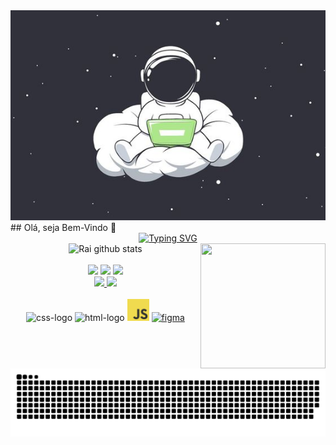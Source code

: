 <img src="/img/astronauta.jpg">
## Olá, seja Bem-Vindo 👋

<!--
**Rai123100/Rai123100** is a ✨ _special_ ✨ repository because its `README.md` (this file) appears on your GitHub profile.

Here are some ideas to get you started:

- 🔭 I’m currently working on ...
- 🌱 I’m currently learning ...
- 👯 I’m looking to collaborate on ...
- 🤔 I’m looking for help with ...
- 💬 Ask me about ...
- 📫 How to reach me: ...
- 😄 Pronouns: ...
- ⚡ Fun fact: ...
-->
<div align="center" whidth="800">
<a href="https://git.io/typing-svg"><img src="https://readme-typing-svg.herokuapp.com?font=Bungee+Shade&size=35&pause=500&color=00D4D4AE&center=true&width=800&height=100&lines=Ol%C3%A1%2C+meu+nome+%C3%A9;Rai+Carvalho+de+Figueiredo;Tenho+16+anos;Seja+Bem-Vindo+!!!" alt="Typing SVG" /></a>
</div>
<a href="#"><img align="right" src="https://github.com/blackcater/blackcater/raw/main/images/banner.gif" width="200 " height="200" /></a>


<!-- Gráfico status -->

<div align="center">
  <img width="49%" height="195px" src="https://github-readme-stats.vercel.app/api?username=Rai123100&show_icons=true&count_private=true&hide_border=true&title_color=ff91a4&theme=radical"
alt="Rai github stats" />
</div>

<!-- Meios de contato -->

<div align="center"><br>
 <a href="https://github.com/Rai123100" target="_blank"><img src="https://img.shields.io/badge/GitHub-100000?style=for-the-badge&logo=github&logoColor=white"/></a>
 <a href="https://www.linkedin.com/in/rai-carvalho-849191300/" target="_blank"><img src="https://img.shields.io/badge/-LinkedIn-%230077B5?style=for-the-badge&logo=linkedin&logoColor=white" target="_blank"></a>
 <a href = "mailto:raicarvalho343@gmail.com"><img src="https://img.shields.io/badge/-Gmail-%23333?style=for-the-badge&logo=gmail&logoColor=white" target="_blank"></a>
</div>

<!-- Certificações -->

<div align="center">
 <a href="https://www.credly.com/users/rai-carvalho" target="_blank"> <img src="https://img.shields.io/badge/-Credly-%23E4405F?style=for-the-badge&logo=credly&logoColor=white" target="_blank>"> </a>
 <a href = "https://www.netacad.com/pt/profile?&tab=profile"><img src="https://img.shields.io/badge/CISCO-1BA0D7?style=for-the-badge&logo=cisco&logoColor=white" target="_blank"></a>
</div><br>

<!-- software's -->

<div  align="center">
 <img src="https://res.cloudinary.com/nico1711/image/upload/c_scale,h_30/v1598849661/css_jtfcoz.png" alt="css-logo" height="40">
 <img src="https://res.cloudinary.com/nico1711/image/upload/c_scale,h_30/v1598850235/html_1_whl9rj.png" alt="html-logo" height="40">
 <a href="https://developer.mozilla.org/en-US/docs/Web/JavaScript"><img alt="JavaScript" title="JavaScript" src="https://raw.githubusercontent.com/github/explore/80688e429a7d4ef2fca1e82350fe8e3517d3494d/topics/javascript/javascript.png" height="35"></a>
 <a href="https://www.figma.com/" target="_blank"><img src="https://raw.githubusercontent.com/rahul-jha98/github_readme_icons/main/language_and_tools/square/figma/figma.svg" alt="figma" height='40'/> </a>
</div><br>

<div align="center">
  <picture>
  <source media="(prefers-color-scheme: dark blue)" srcset="https://raw.githubusercontent.com/Rai123100/Rai123100/output/github-contribution-grid-snake-dark.svg">
  <source media="(prefers-color-scheme: dark blue)" srcset="https://raw.githubusercontent.com/Rai123100/Rai123100/output/github-contribution-grid-snake.svg">
  <img alt="github contribution grid snake animation" src="https://raw.githubusercontent.com/Rai123100/Rai123100/output/github-contribution-grid-snake.svg">
   </picture>
</div>
